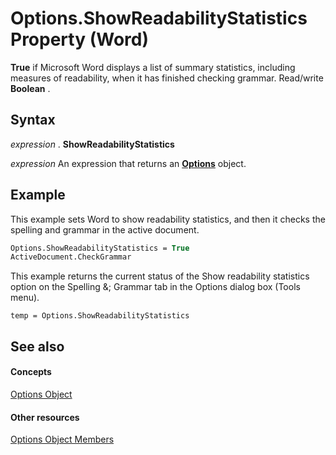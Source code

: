 
# Options.ShowReadabilityStatistics Property (Word)

 **True** if Microsoft Word displays a list of summary statistics, including measures of readability, when it has finished checking grammar. Read/write **Boolean** .


## Syntax

 _expression_ . **ShowReadabilityStatistics**

 _expression_ An expression that returns an **[Options](873b7b99-3fe1-fd89-9ece-a9355cb827dc.md)** object.


## Example

This example sets Word to show readability statistics, and then it checks the spelling and grammar in the active document.


```vb
Options.ShowReadabilityStatistics = True 
ActiveDocument.CheckGrammar
```

This example returns the current status of the Show readability statistics option on the Spelling &; Grammar tab in the Options dialog box (Tools menu).




```
temp = Options.ShowReadabilityStatistics
```


## See also


#### Concepts


[Options Object](873b7b99-3fe1-fd89-9ece-a9355cb827dc.md)
#### Other resources


[Options Object Members](76cd9dfe-6bbb-4c3d-0bfc-79a62bedd15e.md)
